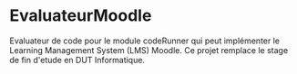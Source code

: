 # EvaluateurMoodle

Evaluateur de code pour le module codeRunner qui peut implémenter le Learning Management System (LMS) Moodle.
Ce projet remplace le stage de fin d'etude en DUT Informatique.
